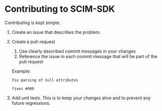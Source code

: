 # Contributing to SCIM-SDK

Contributing is kept simple:

1. Create an issue that describes the problem.
2. Create a pull-request
   1. Use clearly described commit messages in your changes
   2. Reference the issue in each commit message that will be part of the pull request
     
     Example:
     ```
     Fix parsing of null attributes
   
     fixes #999
     ```  
3. Add unit tests. This is to keep your changes alive and to prevent any future regressions.
